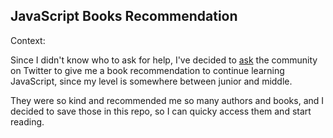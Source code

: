 ## JavaScript Books Recommendation

Context:

Since I didn't know who to ask for help, I've decided to [ask](https://twitter.com/alexandracaulea/status/1315376373301641216) the community on Twitter to give me a book recommendation to continue learning JavaScript, since my level is somewhere between junior and middle.

They were so kind and recommended me so many authors and books, and I decided to save those in this repo, so I can quicky access them and start reading.
